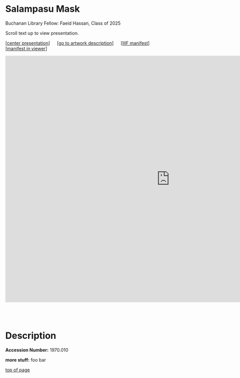 # Salampasu Mask

Buchanan Library Fellow: Faeid Hassan, Class of 2025

Scroll text up to view presentation.

\[[center presentation](#viewer)\] &emsp; \[[go to artwork description](#description)\] &emsp; \[<a href="https://baskaufs.github.io/iiif/hassan/salampasu_mask.json" target="_blank">IIIF manifest</a>\] &emsp; \[<a href="https://projectmirador.org/embed/?iiif-content=https://baskaufs.github.io/iiif/hassan/salampasu_mask.json" target="_blank">manifest in viewer</a>\]

<iframe id="viewer" src="https://www.exhibit.so/exhibits/eq8JqTHzlejEYQoB3mpc?embedded=true" width="1024" height="768" allowfullscreen allow="autoplay" frameborder="0"></iframe>

<br/><br/>

# Description

**Accession Number:** 1970.010

**more stuff:** foo bar

[top of page](#title)
